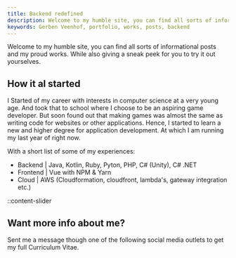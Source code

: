 ```yaml
---
title: Backend redefined
description: Welcome to my humble site, you can find all sorts of informational posts and my proud works. While also giving a sneak peek for you to try it out yourselves.
keywords: Gerben Veenhof, portfolio, works, posts, backend
---
```


Welcome to my humble site, you can find all sorts of informational posts and my proud works. While also giving a sneak peek for you to try it out yourselves.

## How it al started

I Started of my career with interests in computer science at a very young age. And took that to school where I choose to be an aspiring game developer. But soon found out that making games was almost the same as writing code for websites or other applications. Hence, I started to learn a new and higher degree for application development. At which I am running my last year of right now.

With a short list of some of my experiences:

- Backend | Java, Kotlin, Ruby, Pyton, PHP, C# (Unity), C# .NET
- Frontend | Vue with NPM & Yarn
- Cloud | AWS (Cloudformation, cloudfront, lambda's, gateway integration etc.)

::content-slider

## Want more info about me?

Sent me a message though one of the following social media outlets to get my full Curriculum Vitae.
